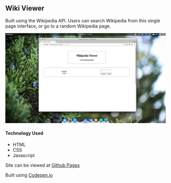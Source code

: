 ## Wiki Viewer

Built using the Wikipedia API. Users can search Wikipedia from this single page interface, or go to a random Wikipedia page.

![alt text][logo]

[logo]: https://github.com/tylerkkp/wiki-viewer/blob/master/wiki-viewer.jpg "screen shot"

#### Technology Used
* HTML
* CSS
* Javascript

Site can be viewed at [Github Pages](https://www.tkkp.dev/wiki-viewer/)

Built using [Codepen.io](https://codepen.io/tylerkkp/pen/wmVOLR)
